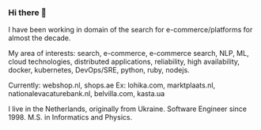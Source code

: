 ### Hi there 👋


I have been working in domain of the search for e-commerce/platforms for almost the decade. 

My area of interests: search, e-commerce, e-commerce search, NLP, ML, cloud technologies, distributed applications, reliability, high availability, docker, kubernetes, DevOps/SRE, python, ruby, nodejs.

Currently: webshop.nl, shops.ae Ex: lohika.com, marktplaats.nl, nationalevacaturebank.nl, belvilla.com, kasta.ua

I live in the Netherlands, originally from Ukraine. Software Engineer since 1998. M.S. in Informatics and Physics.
